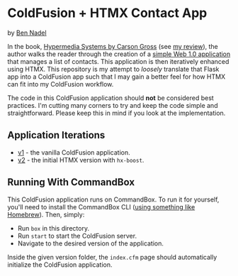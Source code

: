 
# ColdFusion + HTMX Contact App

by [Ben Nadel][bennadel]

In the book, [Hypermedia Systems by Carson Gross][hypermedia-book] (see [my review][blog-4769]), the author walks the reader through the creation of a [simple Web 1.0 application][hypermedia-chapter] that manages a list of contacts. This application is then iteratively enhanced using HTMX. This repository is my attempt to _loosely_ translate that Flask app into a ColdFusion app such that I may gain a better feel for how HTMX can fit into my ColdFusion workflow.

The code in this ColdFusion application should **not** be considered best practices. I'm cutting many corners to try and keep the code simple and straightforward. Please keep this in mind if you look at the implementation.

## Application Iterations

* [v1](./v1/) - the vanilla ColdFusion application.
* [v2](./v2/) - the initial HTMX version with `hx-boost`.

## Running With CommandBox

This ColdFusion application runs on CommandBox. To run it for yourself, you'll need to install the CommandBox CLI ([using something like Homebrew][homebrew]). Then, simply:

* Run `box` in this directory.
* Run `start` to start the ColdFusion server.
* Navigate to the desired version of the application.

Inside the given version folder, the `index.cfm` page should automatically initialize the ColdFusion application.


[bennadel]: https://www.bennadel.com/

[blog-4769]: https://www.bennadel.com/blog/4769-hypermedia-systems-by-carson-gross.htm "Read article: Hypermedia Systems By Carson Gross"

[homebrew]: https://formulae.brew.sh/formula/commandbox

[hypermedia-book]: https://hypermedia.systems/

[hypermedia-chapter]: https://hypermedia.systems/a-web-1-0-application/
